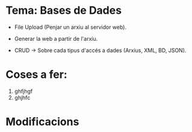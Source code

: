 # Tema: Bases de Dades

* File Upload (Penjar un arxiu al servidor web).
* Generar la web a partir de l'arxiu.

* CRUD → Sobre cada tipus d'accés a dades (Arxius, XML, BD, JSON). 

# Coses a fer:
1. ghfjhgf
2. ghjhfc

# Modificacions
